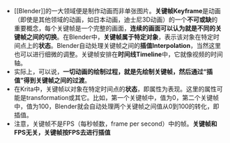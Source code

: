 - [[Blender]]的一大领域便是制作动画而非单张图片。**关键帧Keyframe**是动画（即使是其他领域的动画，如日本动画，迪士尼3D动画）的一个**不可或缺**的重要概念，每个关键帧是一个完整的画面，**连续的画面可以认为就是不同的关键帧之间的切换**。在Blender中，**关键帧属于特定对象**，表示该对象在特定时间点上的**状态**。Blender自动处理关键帧之间的**插值Interpolation**，当然这里也可以进行细微的调整。关键帧安排在**时间线Timeline**中，它就像视频的时间轴。
- 实际上，可以说，**一切动画的绘制过程，就是先绘制关键帧，然后通过“插值”得到关键帧之间的过渡**。
- 在Krita中，关键帧以对象在特定时间点的**状态**，即属性为表现。这里的属性可能是transformation或其它。比如，第一个关键帧中，值为0，第二个关键帧中，值为100，Blender就会自动处理两个关键帧之间值从0到100的转化，即插值。
- 注意，关键帧不是FPS（每秒帧数，frame per second）中的帧。**关键帧和FPS无关，关键帧按FPS去进行插值**